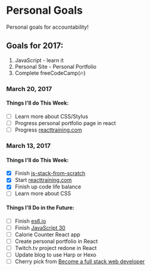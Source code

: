 # Personal Goals

Personal goals for accountability!

## Goals for 2017:

1. JavaScript - learn it
2. Personal Site - Personal Portfolio
3. Complete freeCodeCamp(:fire:)

### March 20, 2017

#### Things I'll do This Week:

- [ ] Learn more about CSS/Stylus
- [ ] Progress personal portfolio page in react
- [ ] Progress [reacttraining.com](https://online.reacttraining.com/courses/50507/lectures/841119#/questions/2)

### March 13, 2017

#### Things I'll do This Week:

- [x] Finish [js-stack-from-scratch](https://github.com/verekia/js-stack-from-scratch)
- [x] Start [reacttraining.com](https://online.reacttraining.com/courses/50507/lectures/841119#/questions/2)
- [x] Finish up code life balance
- [ ] Learn more about CSS

#### Things I'll Do in the Future:

- [ ] Finish [es6.io](https://es6.io)
- [ ] Finish [JavaScript 30](https://javascript30.com/)
- [ ] Calorie Counter React app
- [ ] Create personal portfolio in React
- [ ] Twitch.tv project redone in React
- [ ] Update blog to use Harp or Hexo
- [ ] Cherry pick from [Become a full stack web developer](https://github.com/bmorelli25/Become-A-Full-Stack-Web-Developer)
